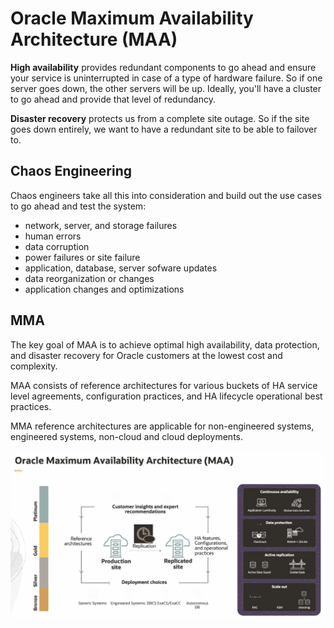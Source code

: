 # Oracle Maximum Availability Architecture (MAA)

**High availability** provides redundant components to go ahead and ensure your service is uninterrupted in case of a type of hardware failure. So if one server goes down, the other servers will be up. Ideally, you'll have a cluster to go ahead and provide that level of redundancy.

**Disaster recovery** protects us from a complete site outage. So if the site goes down entirely, we want to have a redundant site to be able to failover to. 

## Chaos Engineering

Chaos engineers take all this into consideration and build out the use cases to go ahead and test the system:

- network, server, and storage failures
- human errors 
- data corruption
- power failures or site failure
- application, database, server sofware updates
- data reorganization or changes
- application changes and optimizations

## MMA

The key goal of MAA is to achieve optimal high availability, data protection, and disaster recovery for Oracle customers at the lowest cost and complexity. 

MAA consists of reference architectures for various buckets of HA service level agreements, configuration practices, and HA lifecycle operational best practices. 

MMA reference architectures are applicable for non-engineered systems, engineered systems, non-cloud and cloud deployments.

![Oracle Maximum Availability Architecture (MAA)](../images/mma.png)